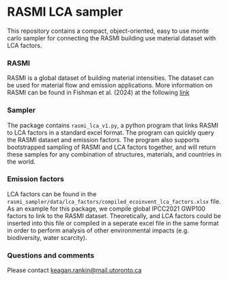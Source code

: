 # RASMI LCA sampler
This repository contains a compact, object-oriented, easy to use monte carlo sampler for connecting the RASMI building use material dataset with LCA factors.

### RASMI
RASMI is a global dataset of building material intensities. The dataset can be used for material flow and emission applications. More information on RASMI can be found in Fishman et al. (2024) at the following [link](https://doi.org/10.1038/s41597-024-03190-7)

### Sampler
The package contains `rasmi_lca_v1.py`, a python program that links RASMI to LCA factors in a standard excel format. The program can quickly query the RASMI dataset and emission factors. The program also supports bootstrapped sampling of RASMI and LCA factors together, and will return these samples for any combination of structures, materials, and countries in the world.

### Emission factors
LCA factors can be found in the `rasmi_sampler/data/lca_factors/compiled_ecoinvent_lca_factors.xlsx` file. As an example for this package, we compile global IPCC2021 GWP100 factors to link to the RASMI dataset. Theoretically, and LCA factors could be inserted into this file or compiled in a seperate excel file in the same format in order to perform analysis of other environmental impacts (e.g. biodiversity, water scarcity).

### Questions and comments
Please contact keagan.rankin@mail.utoronto.ca